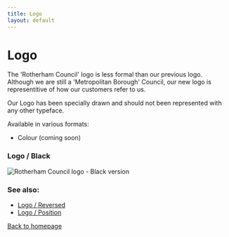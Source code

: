 ```yaml
---
title: Logo
layout: default
---
```


# Logo

The 'Rotherham Council' logo is less formal than our previous logo. Although we are still a 'Metropolitan Borough' Council, our new logo is representitive of how our customers refer to us.

Our Logo has been specially drawn and should not been represented with any other typeface.

Available in various formats:
- Colour (coming soon)

### Logo / Black
![Rotherham Council logo - Black version](https://rothgov.github.io/design/images/rmbc-logo-black.svg "Rotherham Council - Black Logo")

### See also:
- [Logo / Reversed](/styleguide/logo)
- [Logo / Position](/styleguide/logo-position)

[Back to homepage](/styleguide/)
